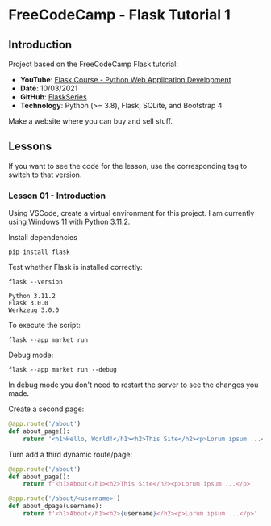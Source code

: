 # FreeCodeCamp - Flask Tutorial 1

## Introduction

Project based on the FreeCodeCamp Flask tutorial:

- **YouTube**: [Flask Course - Python Web Application Development](https://www.youtube.com/watch?v=Qr4QMBUPxWo)
- **Date**: 10/03/2021
- **GitHub**: [FlaskSeries](https://github.com/jimdevops19/FlaskSeries)
- **Technology**: Python (>= 3.8), Flask, SQLite, and Bootstrap 4

Make a website where you can buy and sell stuff.

## Lessons

If you want to see the code for the lesson, use the corresponding tag to switch to that version.

### Lesson 01 - Introduction

Using VSCode, create a virtual environment for this project. I am currently using Windows 11 with Python 3.11.2.

Install dependencies

```shell
pip install flask
```

Test whether Flask is installed correctly:

```shell
flask --version
```

```
Python 3.11.2
Flask 3.0.0
Werkzeug 3.0.0
```

To execute the script:

```shell
flask --app market run
```

Debug mode:

```shell
flask --app market run --debug
```

In debug mode you don't need to restart the server to see the changes you made.

Create a second page:

```python
@app.route('/about')
def about_page():
    return '<h1>Hello, World!</h1><h2>This Site</h2><p>Lorum ipsum ...</p><h2>The Owner</h2><p>Lorum ipsum ...</p>'
```

Turn add a third dynamic route/page:

```python
@app.route('/about')
def about_page():
    return f'<h1>About</h1><h2>This Site</h2><p>Lorum ipsum ...</p>'

@app.route('/about/<username>')
def about_dpage(username):
    return f'<h1>About</h1><h2>{username}</h2><p>Lorum ipsum ...</p>'
```

